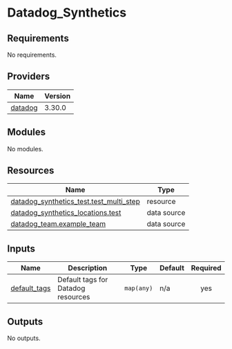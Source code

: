 # Datadog_Synthetics

<!-- BEGINNING OF PRE-COMMIT-TERRAFORM DOCS HOOK -->
## Requirements

No requirements.

## Providers

| Name | Version |
|------|---------|
| <a name="provider_datadog"></a> [datadog](#provider\_datadog) | 3.30.0 |

## Modules

No modules.

## Resources

| Name | Type |
|------|------|
| [datadog_synthetics_test.test_multi_step](https://registry.terraform.io/providers/DataDog/datadog/latest/docs/resources/synthetics_test) | resource |
| [datadog_synthetics_locations.test](https://registry.terraform.io/providers/DataDog/datadog/latest/docs/data-sources/synthetics_locations) | data source |
| [datadog_team.example_team](https://registry.terraform.io/providers/DataDog/datadog/latest/docs/data-sources/team) | data source |

## Inputs

| Name | Description | Type | Default | Required |
|------|-------------|------|---------|:--------:|
| <a name="input_default_tags"></a> [default\_tags](#input\_default\_tags) | Default tags for Datadog resources | `map(any)` | n/a | yes |

## Outputs

No outputs.
<!-- END OF PRE-COMMIT-TERRAFORM DOCS HOOK -->
